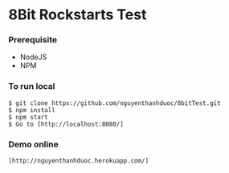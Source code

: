 # 8Bit Rockstarts Test

### Prerequisite
- NodeJS
- NPM

### To run local
```
$ git clone https://github.com/nguyenthanhduoc/8bitTest.git
$ npm install
$ npm start
$ Go to [http://localhost:8080/]
```

### Demo online
```
[http://nguyenthanhduoc.herokuapp.com/]
```




